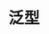 <!--
 * @Author: shgopher shgopher@gmail.com
 * @Date: 2024-01-24 00:19:32
 * @LastEditors: shgopher shgopher@gmail.com
 * @LastEditTime: 2024-01-24 00:19:36
 * @FilePath: /TSFamily/泛型/README.md
 * @Description: 
 * 
 * Copyright (c) 2024 by shgopher, All Rights Reserved. 
-->
# 泛型